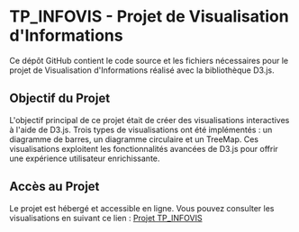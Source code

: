 # TP_INFOVIS - Projet de Visualisation d'Informations

Ce dépôt GitHub contient le code source et les fichiers nécessaires pour le projet de Visualisation d'Informations réalisé avec la bibliothèque D3.js. 

## Objectif du Projet

L'objectif principal de ce projet était de créer des visualisations interactives à l'aide de D3.js. Trois types de visualisations ont été implémentés : un diagramme de barres, un diagramme circulaire et un TreeMap. Ces visualisations exploitent les fonctionnalités avancées de D3.js pour offrir une expérience utilisateur enrichissante.


## Accès au Projet

Le projet est hébergé et accessible en ligne. Vous pouvez consulter les visualisations en suivant ce lien : [Projet TP_INFOVIS](https://chouchouibtissam.github.io/TP_INFOVIS/)

